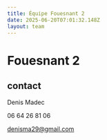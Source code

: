 ```yaml
---
title: Équipe Fouesnant 2
date: 2025-06-20T07:01:32.148Z
layout: team
---
```


# Fouesnant 2



## contact 

Denis Madec

06 64 26 81 06

denisma29@gmail.com

